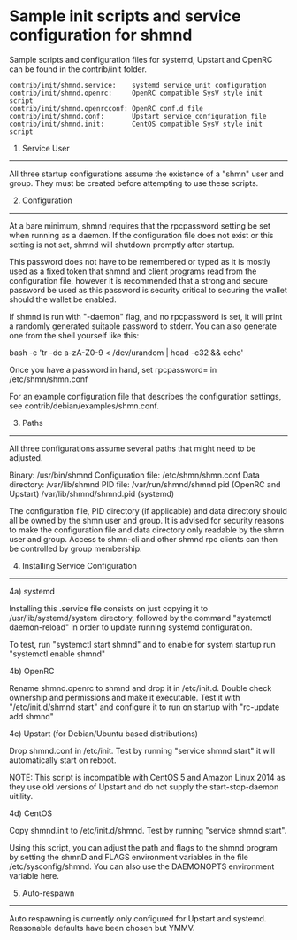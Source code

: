 Sample init scripts and service configuration for shmnd
==========================================================

Sample scripts and configuration files for systemd, Upstart and OpenRC
can be found in the contrib/init folder.

    contrib/init/shmnd.service:    systemd service unit configuration
    contrib/init/shmnd.openrc:     OpenRC compatible SysV style init script
    contrib/init/shmnd.openrcconf: OpenRC conf.d file
    contrib/init/shmnd.conf:       Upstart service configuration file
    contrib/init/shmnd.init:       CentOS compatible SysV style init script

1. Service User
---------------------------------

All three startup configurations assume the existence of a "shmn" user
and group.  They must be created before attempting to use these scripts.

2. Configuration
---------------------------------

At a bare minimum, shmnd requires that the rpcpassword setting be set
when running as a daemon.  If the configuration file does not exist or this
setting is not set, shmnd will shutdown promptly after startup.

This password does not have to be remembered or typed as it is mostly used
as a fixed token that shmnd and client programs read from the configuration
file, however it is recommended that a strong and secure password be used
as this password is security critical to securing the wallet should the
wallet be enabled.

If shmnd is run with "-daemon" flag, and no rpcpassword is set, it will
print a randomly generated suitable password to stderr.  You can also
generate one from the shell yourself like this:

bash -c 'tr -dc a-zA-Z0-9 < /dev/urandom | head -c32 && echo'

Once you have a password in hand, set rpcpassword= in /etc/shmn/shmn.conf

For an example configuration file that describes the configuration settings,
see contrib/debian/examples/shmn.conf.

3. Paths
---------------------------------

All three configurations assume several paths that might need to be adjusted.

Binary:              /usr/bin/shmnd
Configuration file:  /etc/shmn/shmn.conf
Data directory:      /var/lib/shmnd
PID file:            /var/run/shmnd/shmnd.pid (OpenRC and Upstart)
                     /var/lib/shmnd/shmnd.pid (systemd)

The configuration file, PID directory (if applicable) and data directory
should all be owned by the shmn user and group.  It is advised for security
reasons to make the configuration file and data directory only readable by the
shmn user and group.  Access to shmn-cli and other shmnd rpc clients
can then be controlled by group membership.

4. Installing Service Configuration
-----------------------------------

4a) systemd

Installing this .service file consists on just copying it to
/usr/lib/systemd/system directory, followed by the command
"systemctl daemon-reload" in order to update running systemd configuration.

To test, run "systemctl start shmnd" and to enable for system startup run
"systemctl enable shmnd"

4b) OpenRC

Rename shmnd.openrc to shmnd and drop it in /etc/init.d.  Double
check ownership and permissions and make it executable.  Test it with
"/etc/init.d/shmnd start" and configure it to run on startup with
"rc-update add shmnd"

4c) Upstart (for Debian/Ubuntu based distributions)

Drop shmnd.conf in /etc/init.  Test by running "service shmnd start"
it will automatically start on reboot.

NOTE: This script is incompatible with CentOS 5 and Amazon Linux 2014 as they
use old versions of Upstart and do not supply the start-stop-daemon uitility.

4d) CentOS

Copy shmnd.init to /etc/init.d/shmnd. Test by running "service shmnd start".

Using this script, you can adjust the path and flags to the shmnd program by
setting the shmnD and FLAGS environment variables in the file
/etc/sysconfig/shmnd. You can also use the DAEMONOPTS environment variable here.

5. Auto-respawn
-----------------------------------

Auto respawning is currently only configured for Upstart and systemd.
Reasonable defaults have been chosen but YMMV.

